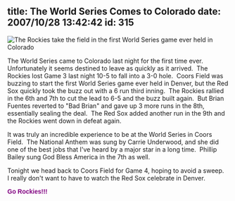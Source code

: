 title: The World Series Comes to Colorado
date: 2007/10/28 13:42:42
id: 315
---
![The Rockies take the field in the first World Series game ever held in Colorado](/journal_images/DSC01934-journal.jpg)

The World Series came to Colorado last night for the first time ever.  Unfortunately it seems destined to leave as quickly as it arrived.  The Rockies lost Game 3 last night 10-5 to fall into a 3-0 hole.  Coors Field was buzzing to start the first World Series game ever held in Denver, but the Red Sox quickly took the buzz out with a 6 run third inning.  The Rockies rallied in the 6th and 7th to cut the lead to 6-5 and the buzz built again.  But Brian Fuentes reverted to "Bad Brian" and gave up 3 more runs in the 8th, essentially sealing the deal.  The Red Sox added another run in the 9th and the Rockies went down in defeat again.

It was truly an incredible experience to be at the World Series in Coors Field.  The National Anthem was sung by Carrie Underwood, and she did one of the best jobs that I've heard by a major star in a long time.  Phillip Bailey sung God Bless America in the 7th as well.

Tonight we head back to Coors Field for Game 4, hoping to avoid a sweep.  I really don't want to have to watch the Red Sox celebrate in Denver. 

<font face="Arial" color="#800080">**Go Rockies!!!**